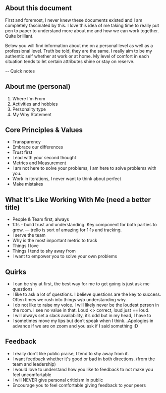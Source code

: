 ## About this document
First and foremost, I never knew these documents existed and I am completely fascinated by this. I love this idea of me taking time to really put pen to paper to understand more about me and how we can work together. Quite brilliant.

Below you will find information about me on a personal level as well as a professional level. Truth be told, they are the same. I really aim to be my authentic self whether at work or at home. My level of comfort in each situation tends to let certain attributes shine or stay on reserve.

-- Quick notes

## About me (personal)
1. Where I'm From
2. Activities and hobbies
3. Personality type
4. My Why Statement

## Core Principles & Values
- Transparency
- Embrace our differences
- Trust first
- Lead with your second thought
- Metrics and Measurement
- I am not here to solve your problems, I am here to solve problems with you.
- Work in iterations, I never want to think about perfect
- Make mistakes

## What It's Like Working With Me (need a better title)
- People & Team first, always
- 1:1s - build trust and understanding. Key component for both parties to grow. — trello is sort of amazing for 1:1s and tracking.
- I serve the team
- Why is the most important metric to track
- Things I love
- Things I tend to shy away from
- I want to empower you to solve your own problems

## Quirks
- I can be shy at first, the best way for me to get going is just ask me questions
- I like to ask a lot of questions. I believe questions are the key to success. Often times we rush into things w/o understanding why.
- I do not like to raise my voice. I will likely never be the loudest person in the room. I see no value in that. Loud <> correct, loud just == loud.
- I will always set a slack availability, it’s odd but in my head, I have to
- I sometimes move my lips but don’t speak when I think…Apologies in advance if we are on zoom and you ask if I said something :D

## Feedback
- I really don't like public praise, I tend to shy away from it.
- I want feedback whether it's good or bad in both directions. (from the team and leadership)
- I would love to understand how you like to feedback to not make you feel uncomfortable
- I will NEVER give personal criticism in public
- Encourage you to feel comfortable giving feedback to your peers
